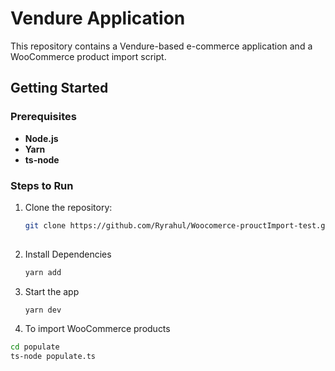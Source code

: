 # Vendure Application

This repository contains a Vendure-based e-commerce application and a WooCommerce product import script.

## Getting Started

### Prerequisites
- **Node.js** 
- **Yarn** 
- **ts-node** 

### Steps to Run

1. Clone the repository:
   ```bash
   git clone https://github.com/Ryrahul/Woocomerce-prouctImport-test.git
  

2. Install Dependencies
   ```bash
   yarn add

4. Start the app
   ```bash
   yarn dev

5. To import WooCommerce products
 ```bash 
cd populate
ts-node populate.ts
